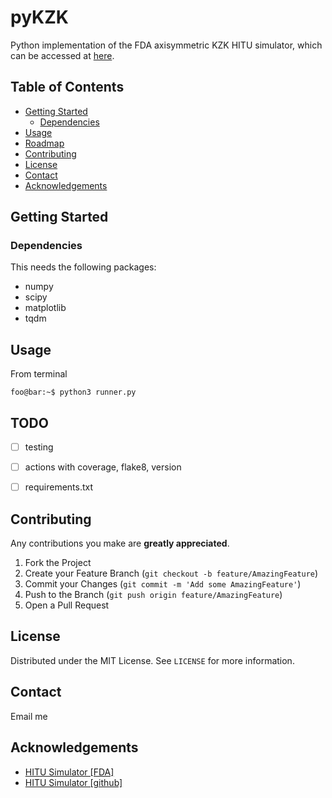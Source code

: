 # pyKZK

Python implementation of the FDA axisymmetric KZK HITU simulator, which can be accessed at [here](https://github.com/jsoneson/HITU_Simulator).



## Table of Contents

* [Getting Started](#getting-started)
  * [Dependencies](#dependencies)
* [Usage](#todo)
* [Roadmap](#todo)
* [Contributing](#contributing)
* [License](#license)
* [Contact](#contact)
* [Acknowledgements](#acknowledgements)

## Getting Started

### Dependencies

This needs the following packages:

* numpy
* scipy
* matplotlib
* tqdm

## Usage

From terminal
```console
foo@bar:~$ python3 runner.py
```

## TODO

- [ ] testing
- [ ] actions with coverage, flake8, version
- [ ] requirements.txt



## Contributing

Any contributions you make are **greatly appreciated**.

1. Fork the Project
2. Create your Feature Branch (`git checkout -b feature/AmazingFeature`)
3. Commit your Changes (`git commit -m 'Add some AmazingFeature'`)
4. Push to the Branch (`git push origin feature/AmazingFeature`)
5. Open a Pull Request



<!-- LICENSE -->
## License

Distributed under the MIT License. See `LICENSE` for more information.


<!-- CONTACT -->
## Contact

Email me


<!-- ACKNOWLEDGEMENTS -->
## Acknowledgements

* [HITU Simulator [FDA] ](https://www.fda.gov/about-fda/cdrh-offices/hitu-simulator)
* [HITU Simulator [github]](https://github.com/jsoneson/HITU_Simulator)
